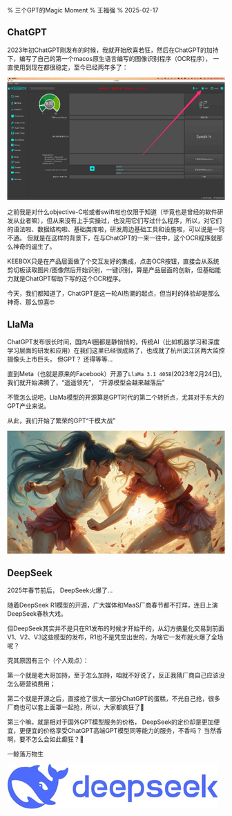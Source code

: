 % 三个GPT的Magic Moment
% 王福强
% 2025-02-17

## ChatGPT

2023年初ChatGPT刚发布的时候，我就开始欣喜若狂，然后在ChatGPT的加持下，编写了自己的第一个macos原生语言编写的图像识别程序（OCR程序）， 一直使用到现在都很稳定，至今已经两年多了：

![](./images/keebox-ocr.jpg)

之前我是对什么objective-C啦或者swift啦也仅限于知道（毕竟也是曾经的软件研发从业者嘛），但从来没有上手实操过，也没用它们写过什么程序，所以，对它们的语法啦、数据结构啦、基础类库啦，研发周边基础工具和设施啦，可以说是一窍不通。 但就是在这样的背景下，在与ChatGPT的一来一往中，这个OCR程序就那么神奇的诞生了。

KEEBOX只是在产品层面做了个交互友好的集成，点击OCR按钮，直接会从系统剪切板读取图片/图像然后开始识别，一键识别，算是产品层面的创新，但基础能力就是ChatGPT帮助下写的这个OCR程序。

今天，我们都知道了，ChatGPT是这一轮AI热潮的起点，但当时的体验却是那么神奇、那么惊喜🤓

## LlaMa

ChatGPT发布很长时间，国内AI圈都是静悄悄的，传统AI（比如机器学习和深度学习层面的研发和应用）在我们这里已经很成熟了，也成就了杭州滨江区两大监控摄像头上市巨头， 但GPT？ 还得等等...

直到Meta（也就是原来的Facebook）开源了`LlaMa 3.1 405B`(2023年2月24日), 我们就开始沸腾了，“遥遥领先”， “开源模型会越来越落后”

不管怎么说吧，LlaMa模型的开源算是GPT时代的第二个转折点，尤其对于东大的GPT产业来说。

从此，我们开始了繁荣的GPT“千模大战”

![](./images/model-girl-fight.jpg)

## DeepSeek

2025年春节前后， DeepSeek火爆了...

随着DeepSeek R1模型的开源，广大媒体和MaaS厂商春节都不打烊，连日上演DeepSeek春秋大戏。

但DeepSeek其实并不是只在R1发布的时候才开始干的，从幻方搞量化交易到前面V1、V2、V3这些模型的发布，R1也不是凭空出世的，为啥它一发布就火爆了全场呢？

究其原因有三个（个人观点）：

第一个就是老大哥加持，至于怎么加持，咱就不好说了，反正我猜厂商自己应该没怎么砸营销费用；

第二个就是开源之后，直接抢了很大一部分ChatGPT的蛋糕，不光自己抢，很多厂商也可以套上面罩一起抢，所以，大家都疯狂了🤣

第三个嘛，就是相对于国外GPT模型服务的价格， DeepSeek的定价却是更加便宜，更便宜的价格享受ChatGPT高端GPT模型同等能力的服务，不香吗？ 当然香啊，要不怎么会如此癫狂？🤣

一鲸落万物生

![](./images/deepseek-logo.jpg)











